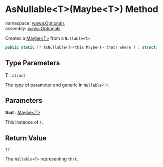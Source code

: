 # AsNullable\<T\>\(Maybe\<T\>\) Method

namespace: [wawa\.Optionals](../../wawa.Optionals.md)<br />
assembly: [wawa\.Optionals](../../../wawa.Optionals.md)

Creates a [Maybe\<T\>](../../../wawa.Optionals/wawa.Optionals/Maybe\`1.md) from a `Nullable<T>`\.

```csharp
public static T? AsNullable<T>(this Maybe<T> that) where T : struct;
```

## Type Parameters

__T__ : `struct`

The type of parameter and generic in `Nullable<T>`\.

## Parameters

__that__ : [Maybe\<T\>](../../../wawa.Optionals/wawa.Optionals/Maybe\`1.md)

This instance of `T`\.

## Return Value

`T?`

The `Nullable<T>` representing `that`\.

